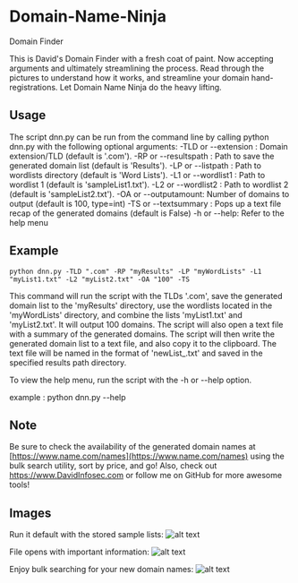# Domain-Name-Ninja
Domain Finder

This is David's Domain Finder with a fresh coat of paint. Now accepting arguments and ultimately streamlining the process. Read through the pictures to understand how it works, and streamline your domain hand-registrations. Let Domain Name Ninja do the heavy lifting.

## Usage

The script dnn.py can be run from the command line by calling python dnn.py with the following optional arguments:
-TLD or --extension : Domain extension/TLD (default is '.com').
-RP or --resultspath : Path to save the generated domain list (default is 'Results').
-LP or --listpath : Path to wordlists directory (default is 'Word Lists').
-L1 or --wordlist1 : Path to wordlist 1 (default is 'sampleList1.txt').
-L2 or --wordlist2 : Path to wordlist 2 (default is 'sampleList2.txt').
-OA or --outputamount: Number of domains to output (default is 100, type=int)
-TS or --textsummary : Pops up a text file recap of the generated domains (default is False)
-h or --help: Refer to the help menu

## Example

``python dnn.py -TLD ".com" -RP "myResults" -LP "myWordLists" -L1 "myList1.txt" -L2 "myList2.txt" -OA "100" -TS``

This command will run the script with the TLDs '.com', save the generated domain list to the 'myResults' directory, use the wordlists located in the 'myWordLists' directory, and combine the lists 'myList1.txt' and 'myList2.txt'. It will output 100 domains. The script will also open a text file with a summary of the generated domains.
The script will then write the generated domain list to a text file, and also copy it to the clipboard. The text file will be named in the format of 'newList_<current date and time>.txt' and saved in the specified results path directory.

To view the help menu, run the script with the -h or --help option.

example : python dnn.py --help


## Note

Be sure to check the availability of the generated domain names at [https://www.name.com/names](https://www.name.com/names) using the bulk search utility, sort by price, and go! Also, check out https://www.DavidInfosec.com or follow me on GitHub for more awesome tools!


## Images
Run it default with the stored sample lists:
![alt text](https://i.imgur.com/SdRwTla.png)

File opens with important information:
![alt text](https://i.imgur.com/UIaBp83.png)

Enjoy bulk searching for your new domain names:
![alt text](https://i.imgur.com/cWZLqj7.png)
